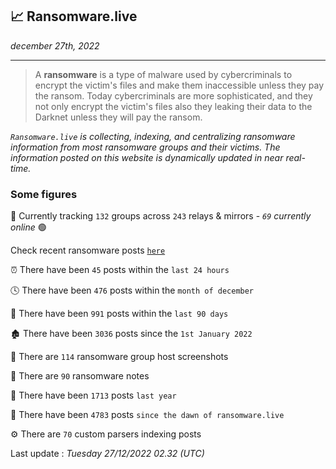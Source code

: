 ## 📈 Ransomware.live
_december 27th, 2022_

---

> A **ransomware** is a type of malware used by cybercriminals to encrypt the victim's files and make them inaccessible unless they pay the ransom. Today cybercriminals are more sophisticated, and they not only encrypt the victim's files also they leaking their data to the Darknet unless they will pay the ransom.


_`Ransomware.live` is collecting, indexing, and centralizing ransomware information from most ransomware groups and their victims. The information posted on this website is dynamically updated in near real-time._

### Some figures 

🔎 Currently tracking `132` groups across `243` relays & mirrors - _`69` currently online_ 🟢

Check recent ransomware posts [`here`](recentposts.md)


⏰ There have been `45` posts within the `last 24 hours`

🕓 There have been `476` posts within the `month of december`

📅 There have been `991` posts within the `last 90 days`

🏚 There have been `3036` posts since the `1st January 2022`

📸 There are `114` ransomware group host screenshots

📝 There are `90` ransomware notes

🚀 There have been `1713` posts `last year`

🐣 There have been `4783` posts `since the dawn of ransomware.live`

⚙️ There are `70` custom parsers indexing posts



Last update : _Tuesday 27/12/2022 02.32 (UTC)_

